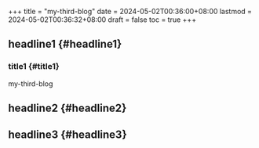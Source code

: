 +++
title = "my-third-blog"
date = 2024-05-02T00:36:00+08:00
lastmod = 2024-05-02T00:36:32+08:00
draft = false
toc = true
+++

## headline1 {#headline1}


### title1 {#title1}

my-third-blog


## headline2 {#headline2}


## headline3 {#headline3}
